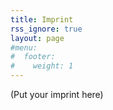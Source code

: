 ```yaml
---
title: Imprint
rss_ignore: true
layout: page
#menu:
#  footer:
#    weight: 1
---
```


(Put your imprint here)
